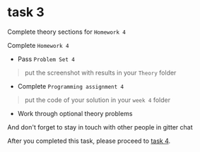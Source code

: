 # task 3

Complete theory sections for `Homework 4`


Complete `Homework 4`

- Pass `Problem Set 4`

> put the screenshot with results in your `Theory` folder

- Complete `Programming assignment 4`

>put the code of your solution in your `week 4` folder

- Work through optional theory problems

And don't forget to stay in touch with other people in gitter chat

After you completed this task, please proceed to [task 4](/task.4.md).